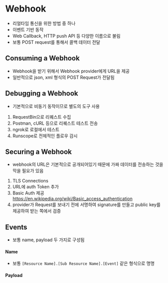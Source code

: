 # Webhook
- 리얼타임 통신을 위한 방법 중 하나
- 이벤트 기반 동작
- Web Callback, HTTP push API 등 다양한 이름으로 불림
- 보통 POST request를 통해서 콜백 데이터 전달

## Consuming a Webhook
- Webhook을 받기 위해서 Webhook provider에게 URL을 제공
- 일반적으로 json, xml 형식의 POST Request가 전달됨

## Debugging a Webhook
- 기본적으로 비동기 동작이므로 별도의 도구 사용
1. RequestBin으로 리퀘스트 수집
2. Postman, cURL 등으로 리퀘스트 테스트 전송
3. ngrok로 로컬에서 테스트
4. Runscope로 전체적인 플로우 감시

## Securing a Webhook
- webhook의 URL은 기본적으로 공개되어있기 때문에 가짜 데이터를 전송하는 것을 막을 필요가 있음
1. TLS Connections
2. URL에 auth Token 추가
3. Basic Auth 제공 https://en.wikipedia.org/wiki/Basic_access_authentication
4. provider가 Request를 보내기 전에 서명하여 signature를 만들고 public key를 제공하여 받는 쪽에서 검증

## Events
- 보통 name, payload 두 가지로 구성됨

#### Name
- 보통 `[Resource Name].[Sub Resource Name].[Event]` 같은 형식으로 명명

#### Payload
